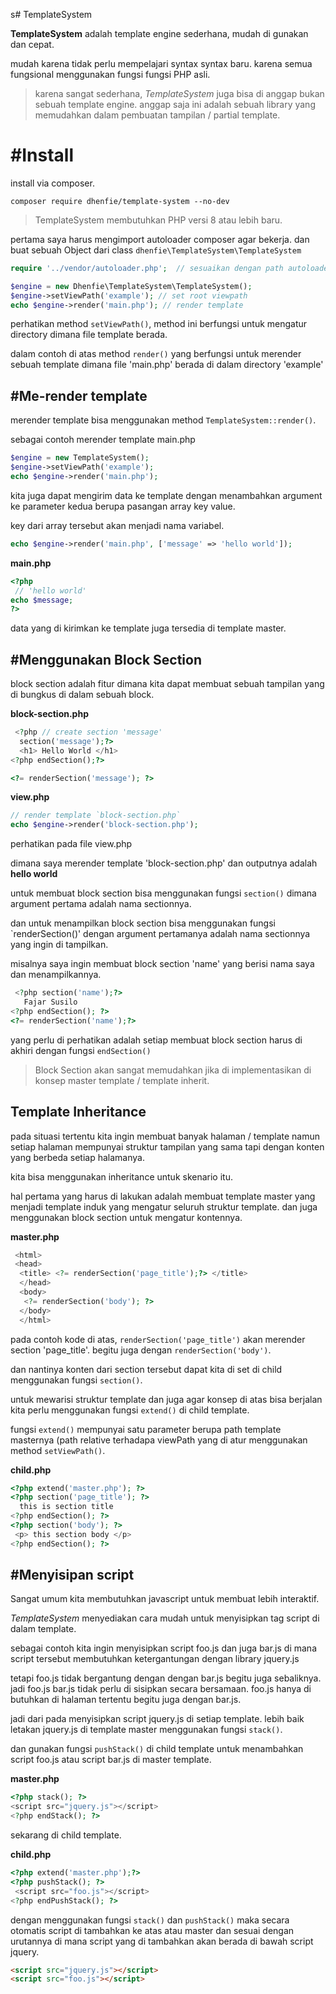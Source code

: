 s# TemplateSystem

**TemplateSystem** adalah template engine sederhana, mudah di gunakan dan cepat.

mudah karena tidak perlu mempelajari syntax syntax baru.
karena semua fungsional menggunakan fungsi fungsi PHP asli.

> karena sangat sederhana, _*TemplateSystem*_ juga bisa di anggap bukan sebuah template engine. anggap saja ini adalah sebuah library yang memudahkan dalam pembuatan tampilan / partial template.

# #Install

install via composer.

`composer require dhenfie/template-system --no-dev`

> TemplateSystem membutuhkan PHP versi 8 atau lebih baru.

pertama saya harus mengimport autoloader composer agar bekerja.
dan buat sebuah Object dari class `dhenfie\TemplateSystem\TemplateSystem`

```php
require '../vendor/autoloader.php';  // sesuaikan dengan path autoloader anda

$engine = new Dhenfie\TemplateSystem\TemplateSystem();
$engine->setViewPath('example'); // set root viewpath
echo $engine->render('main.php'); // render template
```

perhatikan method `setViewPath()`, method ini berfungsi untuk mengatur directory dimana file template berada.

dalam contoh di atas method `render()` yang berfungsi untuk merender sebuah template dimana file 'main.php' berada di dalam directory 'example'

## #Me-render template
merender template bisa menggunakan method `TemplateSystem::render()`.

sebagai contoh merender template main.php
```php
$engine = new TemplateSystem();
$engine->setViewPath('example');
echo $engine->render('main.php');
```
kita juga dapat mengirim data ke template dengan menambahkan argument ke parameter kedua berupa pasangan array key value.

key dari array tersebut akan menjadi nama variabel.

```php
echo $engine->render('main.php', ['message' => 'hello world']);
``` 
**main.php**
```php
<?php 
 // 'hello world'
echo $message; 
?> 
```
data yang di kirimkan ke template juga tersedia di template master.

## #Menggunakan Block Section

block section adalah fitur dimana kita dapat membuat sebuah tampilan yang di bungkus di dalam sebuah block.

**block-section.php**

```php
 <?php // create section 'message'
  section('message');?>
  <h1> Hello World </h1>
<?php endSection();?>

<?= renderSection('message'); ?>
```

**view.php**

```php
// render template `block-section.php`
echo $engine->render('block-section.php');
```

perhatikan pada file view.php

dimana saya merender template 'block-section.php' dan outputnya adalah **hello world**

untuk membuat block section bisa menggunakan fungsi `section()` dimana argument pertama adalah nama sectionnya.

dan untuk menampilkan block section bisa menggunakan fungsi `renderSection()' dengan argument pertamanya adalah nama sectionnya yang ingin di tampilkan.

misalnya saya ingin membuat block section 'name' yang berisi nama saya dan menampilkannya.

```php
 <?php section('name');?>
   Fajar Susilo
<?php endSection(); ?>
<?= renderSection('name');?>
```

yang perlu di perhatikan adalah setiap membuat block section harus di akhiri dengan fungsi `endSection()`

> Block Section akan sangat memudahkan jika di implementasikan di konsep master template / template inherit.

## Template Inheritance

pada situasi tertentu kita ingin membuat banyak halaman / template namun setiap halaman mempunyai struktur tampilan yang sama tapi dengan konten yang berbeda setiap halamanya.

kita bisa menggunakan inheritance untuk skenario itu.

hal pertama yang harus di lakukan adalah membuat template master yang menjadi template induk yang mengatur seluruh struktur template.
dan juga menggunakan block section untuk mengatur kontennya.

**master.php**

```php
 <html>
 <head>
  <title> <?= renderSection('page_title');?> </title>
  </head>
  <body>
   <?= renderSection('body'); ?>
  </body>
  </html>
```

pada contoh kode di atas, `renderSection('page_title')` akan merender section 'page_title'. begitu juga dengan `renderSection('body')`.

dan nantinya konten dari section tersebut dapat kita di set di child menggunakan fungsi `section()`.

untuk mewarisi struktur template dan juga agar konsep di atas bisa berjalan kita perlu menggunakan fungsi `extend()` di child template.

fungsi `extend()` mempunyai satu parameter berupa path template masternya (path relative terhadapa viewPath yang di atur menggunakan method `setViewPath()`.

**child.php**

```php
<?php extend('master.php'); ?>
<?php section('page_title'); ?>
  this is section title
<?php endSection(); ?>
<?php section('body'); ?>
 <p> this section body </p>
<?php endSection(); ?>
```

## #Menyisipan script
Sangat umum kita membutuhkan javascript untuk membuat lebih interaktif.

_TemplateSystem_ menyediakan cara mudah untuk menyisipkan tag script di dalam template.

sebagai contoh kita ingin menyisipkan script foo.js dan juga bar.js di mana script tersebut membutuhkan ketergantungan dengan library jquery.js

tetapi foo.js tidak bergantung dengan dengan bar.js begitu juga sebaliknya.
jadi foo.js bar.js tidak perlu di sisipkan secara bersamaan. foo.js hanya di butuhkan di halaman tertentu begitu juga dengan bar.js.

jadi dari pada menyisipkan script jquery.js di setiap template.
lebih baik letakan jquery.js di template master menggunakan fungsi `stack()`.

dan gunakan fungsi `pushStack()` di child template untuk menambahkan script foo.js atau script bar.js di master template.

**master.php**
```php
<?php stack(); ?>
<script src="jquery.js"></script>
<?php endStack(); ?>
```

sekarang di child template.

**child.php**
```php
<?php extend('master.php');?>
<?php pushStack(); ?>
 <script src="foo.js"></script>
<?php endPushStack(); ?>
```
dengan menggunakan fungsi `stack()` dan `pushStack()` maka secara otomatis script di tambahkan ke atas atau master dan sesuai dengan urutannya di mana script yang di tambahkan akan berada di bawah script jquery.

```html
<script src="jquery.js"></script>
<script src="foo.js"></script>
```




